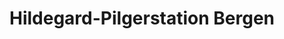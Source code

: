 ---
title: "Hildegard-Pilgerstation Bergen"
url: /bergen/hildegard-pilgerstation-bergen/
shop: Kiosk
---